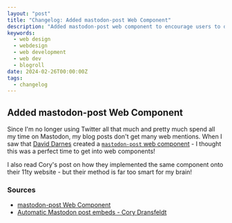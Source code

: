 ```yaml
---
layout: "post"
title: "Changelog: Added mastodon-post Web Component"
description: "Added mastodon-post web component to encourage users to discuss the post on mastodon."
keywords:
  - web design
  - webdesign
  - web development
  - web dev
  - blogroll
date: 2024-02-26T00:00:00Z
tags:
  - changelog
---
```

## Added mastodon-post Web Component
Since I'm no longer using Twitter all that much and pretty much spend all my time on Mastodon, my blog posts don't get many web mentions. When I saw that [David Darnes](https://mastodon.design/@daviddarnes) created a [`mastodon-post` web component](https://darn.es/mastodon-post-web-component/) - I thought this was a perfect time to get into web components!

I also read Cory's post on how they implemented the same component onto their 11ty website - but their method is far too smart for my brain!

### Sources
- [mastodon-post Web Component](https://darn.es/mastodon-post-web-component/ "mastodon-post Web Component")
- [Automatic Mastodon post embeds - Cory Dransfeldt](https://coryd.dev/posts/2024/automatic-mastodon-post-embeds/ "Automatic Mastodon post embeds • Cory Dransfeldt")

